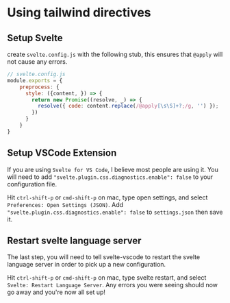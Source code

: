# Using tailwind directives

## Setup Svelte

create `svelte.config.js` with the following stub, this ensures that `@apply` will not cause any errors.

```js
// svelte.config.js
module.exports = {
    preprocess: {
      style: ({content, }) => {
        return new Promise((resolve, _) => {
          resolve({ code: content.replace(/@apply[\s\S]+?;/g, '') });
        })
      }
    }
}
```

## Setup VSCode Extension

If you are using `Svelte for VS Code`, I believe most people are using it. You will need to add `"svelte.plugin.css.diagnostics.enable": false` to your configuration file.

Hit `ctrl-shift-p` or `cmd-shift-p` on mac, type open settings, and select `Preferences: Open Settings (JSON)`. Add `"svelte.plugin.css.diagnostics.enable": false` to `settings.json` then save it.

## Restart svelte language server

The last step, you will need to tell svelte-vscode to restart the svelte language server in order to pick up a new configuration.

Hit `ctrl-shift-p` or `cmd-shift-p` on mac, type svelte restart, and select `Svelte: Restart Language Server`. Any errors you were seeing should now go away and you're now all set up!
